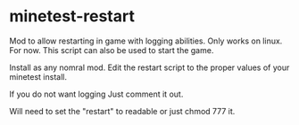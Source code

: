 minetest-restart
================

Mod to allow restarting in game with logging abilities.  Only works on linux.  For now.
This script can also be used to start the game.




Install as any nomral mod.  Edit the restart script to the proper values of your minetest install.

If you do not want logging  Just comment it out.

Will need to set the "restart" to readable or just chmod 777 it.
